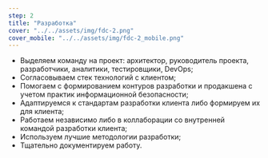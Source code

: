 ```yaml
---
step: 2
title: "Разработка"
cover: "../../assets/img/fdc-2.png" 
cover_mobile: "../../assets/img/fdc-2_mobile.png" 
---
```


- Выделяем команду на проект: архитектор, руководитель проекта, разработчики, аналитики, тестировщики, DevOps;
- Согласовываем стек технологий с клиентом;
- Помогаем с формированием контуров разработки и продакшена с учетом практик информационной безопасности;
- Адаптируемся к стандартам разработки клиента либо формируем их для клиента;
- Работаем независимо либо в коллаборации со внутренней командой разработки клиента;
- Используем лучшие методологии разработки;
- Тщательно документируем работу.